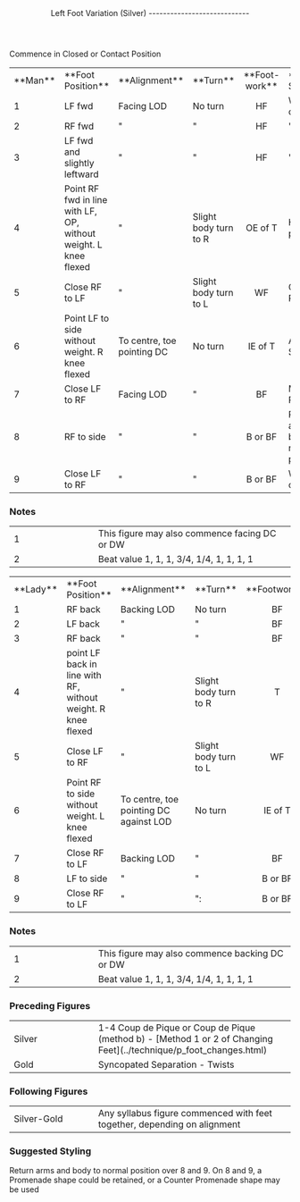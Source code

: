 <header>Left Foot Variation (Silver)
----------------------------

 </header>Commence in Closed or Contact Position

 <table class="style1"> <tbody><tr> <td style="width:9%">**Man**</td> <td style="width:20%">**Foot Position**</td> <td style="width:20%">**Alignment**</td> <td style="width:15%">**Turn**</td> <td style="width:10%; text-align:center">**Foot-  
 work**</td> <td style="width:25%">**Lead &amp; Shape**</td> <td style="width:1%">**Count**</td> </tr> <tr> <td>1</td> <td>LF fwd</td> <td>Facing LOD</td> <td>No turn</td> <td style="text-align:center">HF</td> <td>Weight change</td> <td style="text-align:right">1</td> </tr> <tr> <td>2</td> <td>RF fwd</td> <td>"</td> <td>"</td> <td style="text-align:center">HF</td> <td>"</td> <td style="text-align:right">2</td> </tr> <tr> <td>3</td> <td>LF fwd and slightly leftward</td> <td>"</td> <td>"</td> <td style="text-align:center">HF</td> <td>"</td> <td style="text-align:right">3</td> </tr> <tr> <td>4</td> <td>Point RF fwd in line with LF, OP, without weight. L knee flexed</td> <td>"</td> <td>Slight body turn to R</td> <td style="text-align:center">OE of T</td> <td>Hold position</td> <td style="text-align:right">4</td> </tr> <tr> <td>5</td> <td>Close RF to LF</td> <td>"</td> <td>Slight body turn to L</td> <td style="text-align:center">WF</td> <td>Commence PP Shape</td> <td style="text-align:right">a</td> </tr> <tr> <td>6</td> <td>Point LF to side without weight. R knee flexed</td> <td>To centre, toe pointing DC</td> <td>No turn</td> <td style="text-align:center">IE of T</td> <td>Achieve PP Shape</td> <td style="text-align:right">5</td> </tr> <tr> <td>7</td> <td>Close LF to RF</td> <td>Facing LOD</td> <td>"</td> <td style="text-align:center">BF</td> <td>Maintain PP Shape</td> <td style="text-align:right">6</td> </tr> <tr> <td>8</td> <td>RF to side</td> <td>"</td> <td>"</td> <td style="text-align:center">B or BF</td> <td>Return arms and body to normal position</td> <td style="text-align:right">7</td> </tr> <tr> <td>9</td> <td>Close LF to RF</td> <td>"</td> <td>"</td> <td style="text-align:center">B or BF</td> <td>Weight change</td> <td style="text-align:right">8</td> </tr> </tbody></table>

### Notes

 <table> <tbody><tr> <td style="width:30%">1</td> <td>This figure may also commence facing DC or DW</td> </tr> <tr> <td>2</td> <td>Beat value 1, 1, 1, 3/4, 1/4, 1, 1, 1, 1</td> </tr> </tbody></table>

 <table class="style1"> <tbody><tr> <td style="width:9%">**Lady**</td> <td style="width:33%">**Foot Position**</td> <td style="width:20%">**Alignment**</td> <td style="width:25%">**Turn**</td> <td style="width:12%; text-align:center">**Footwork**</td> <td style="width:1%">**Count**</td> </tr> <tr> <td>1</td> <td>RF back</td> <td>Backing LOD</td> <td>No turn</td> <td style="text-align:center">BF</td> <td style="text-align:right">1</td> </tr> <tr> <td>2</td> <td>LF back</td> <td>"</td> <td>"</td> <td style="text-align:center">BF</td> <td style="text-align:right">2</td> </tr> <tr> <td>3</td> <td>RF back</td> <td>"</td> <td>"</td> <td style="text-align:center">BF</td> <td style="text-align:right">3</td> </tr> <tr> <td>4</td> <td>point LF back in line with RF, without weight. R knee flexed</td> <td>"</td> <td>Slight body turn to R</td> <td style="text-align:center">T</td> <td style="text-align:right">4</td> </tr> <tr> <td>5</td> <td>Close LF to RF</td> <td>"</td> <td>Slight body turn to L</td> <td style="text-align:center">WF</td> <td style="text-align:right">a</td> </tr> <tr> <td>6</td> <td>Point RF to side without weight. L knee flexed</td> <td>To centre, toe pointing DC against LOD</td> <td>No turn</td> <td style="text-align:center">IE of T</td> <td style="text-align:right">5</td> </tr> <tr> <td>7</td> <td>Close RF to LF</td> <td>Backing LOD</td> <td>"</td> <td style="text-align:center">BF</td> <td style="text-align:right">6</td> </tr> <tr> <td>8</td> <td>LF to side</td> <td>"</td> <td>"</td> <td style="text-align:center">B or BF</td> <td style="text-align:right">7</td> </tr> <tr> <td>9</td> <td>Close RF to LF</td> <td>"</td> <td>":</td> <td style="text-align:center">B or BF</td> <td style="text-align:right">8</td> </tr> </tbody></table>

### Notes

 <table> <tbody><tr> <td style="width:30%">1</td> <td>This figure may also commence backing DC or DW</td> </tr> <tr> <td>2</td> <td>Beat value 1, 1, 1, 3/4, 1/4, 1, 1, 1, 1</td> </tr> </tbody></table>

### Preceding Figures

 <table> <tbody><tr> <td style="width:30%">Silver</td> <td> 1-4 Coup de Pique or Coup de Pique (method b) - [Method 1 or 2 of Changing Feet](../technique/p_foot_changes.html) </td> </tr> <tr> <td>Gold</td> <td>Syncopated Separation - Twists</td> </tr> </tbody></table>

### Following Figures

 <table> <tbody><tr> <td style="width:30%">Silver-Gold</td> <td>Any syllabus figure commenced with feet together, depending on alignment</td> </tr> </tbody></table>

### Suggested Styling

Return arms and body to normal position over 8 and 9. On 8 and 9, a Promenade shape could be retained, or a Counter Promenade shape may be used